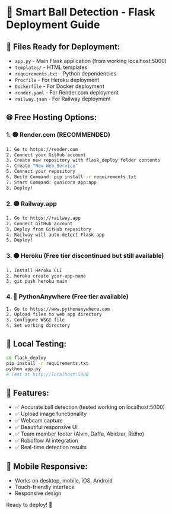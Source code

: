 # 🚀 Smart Ball Detection - Flask Deployment Guide

## 📁 Files Ready for Deployment:
- `app.py` - Main Flask application (from working localhost:5000)
- `templates/` - HTML templates
- `requirements.txt` - Python dependencies
- `Procfile` - For Heroku deployment
- `Dockerfile` - For Docker deployment
- `render.yaml` - For Render.com deployment
- `railway.json` - For Railway deployment

## 🌐 Free Hosting Options:

### 1. 🟢 **Render.com (RECOMMENDED)**
```bash
1. Go to https://render.com
2. Connect your GitHub account
3. Create new repository with flask_deploy folder contents
4. Create "New Web Service"
5. Connect your repository
6. Build Command: pip install -r requirements.txt
7. Start Command: gunicorn app:app
8. Deploy!
```

### 2. 🟣 **Railway.app**
```bash
1. Go to https://railway.app
2. Connect GitHub account
3. Deploy from GitHub repository
4. Railway will auto-detect Flask app
5. Deploy!
```

### 3. 🟠 **Heroku (Free tier discontinued but still available)**
```bash
1. Install Heroku CLI
2. heroku create your-app-name
3. git push heroku main
```

### 4. 🔵 **PythonAnywhere (Free tier available)**
```bash
1. Go to https://www.pythonanywhere.com
2. Upload files to web app directory
3. Configure WSGI file
4. Set working directory
```

## 🧪 Local Testing:
```bash
cd flask_deploy
pip install -r requirements.txt
python app.py
# Test at http://localhost:5000
```

## 🎯 Features:
- ✅ Accurate ball detection (tested working on localhost:5000)
- ✅ Upload image functionality
- ✅ Webcam capture
- ✅ Beautiful responsive UI
- ✅ Team member footer (Alvin, Daffa, Abidzar, Ridho)
- ✅ Roboflow AI integration
- ✅ Real-time detection results

## 📱 Mobile Responsive:
- Works on desktop, mobile, iOS, Android
- Touch-friendly interface
- Responsive design

Ready to deploy! 🚀
